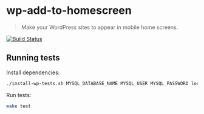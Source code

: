# wp-add-to-homescreen
> Make your WordPress sites to appear in mobile home screens.

[![Build Status](https://travis-ci.org/mozilla/wp-add-to-homescreen.svg?branch=master)](https://travis-ci.org/mozilla/wp-add-to-homescreen)

## Running tests

Install dependencies:
```bash
./install-wp-tests.sh MYSQL_DATABASE_NAME MYSQL_USER MYSQL_PASSWORD localhost latest
```

Run tests:
```bash
make test
```
